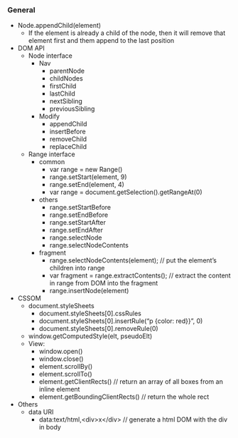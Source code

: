 
### General



*   Node.appendChild(element)
    *   If the element is already a child of the node, then it will remove that element first and them append to the last position
*   DOM API
    *   Node interface
        *   Nav
            *   parentNode
            *   childNodes
            *   firstChild
            *   lastChild
            *   nextSibling
            *   previousSibling
        *   Modify
            *   appendChild
            *   insertBefore
            *   removeChild
            *   replaceChild
    *   Range interface
        *   common
            *   var range = new Range()
            *   range.setStart(element, 9)
            *   range.setEnd(element, 4)
            *   var range = document.getSelection().getRangeAt(0)
        *   others
            *   range.setStartBefore
            *   range.setEndBefore
            *   range.setStartAfter
            *   range.setEndAfter
            *   range.selectNode
            *   range.selectNodeContents
        *   fragment
            *   range.selectNodeContents(element); //  put the element’s children into range 
            *   var fragment = range.extractContents(); //  extract the content in range from DOM into the fragment
            *   range.insertNode(element)
*   CSSOM
    *   document.styleSheets
        *   document.styleSheets[0].cssRules
        *   document.styleSheets[0].insertRule(“p {color: red}}”, 0)
        *   document.styleSheets[0].removeRule(0)
    *   window.getComputedStyle(elt, pseudoElt)
    *   View:
        *   window.open()
        *   window.close()
        *   element.scrollBy()
        *   element.scrollTo()
        *   element.getClientRects()  //  return an array of all boxes from an inline element
        *   element.getBoundingClientRects()  //  return the whole rect
*   Others
    *   data URI
        *   data:text/html,&lt;div>x&lt;/div>  //  generate a html DOM with the div in body
